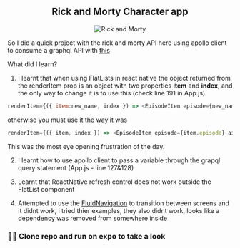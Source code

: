 
<div align="center">
 
## Rick and Morty Character app
 
</div>

<div align="center">
 
   ![Rick and Morty](https://user-images.githubusercontent.com/30559298/159112943-bc14e5bf-dbac-40de-b9bc-139a150f245d.png)
 
 </div>
 

So I did a quick project with the rick and morty API here using apollo client to consume a graphql API with [this](https://rickandmortyapi.com/graphql)

What did I learn?
1. I learnt that when using FlatLists in react native the object returned from the renderItem prop is an object with two properties **item** and **index**, and the only way to change it is to use this (check line 191 in App.js) 

```javascript
renderItem={({ item:new_name, index }) => <EpisodeItem episode={new_name.episode} airdate={new_name.air_date} name={new_name.name} />}
```

otherwise you must use it the way it was

```javascript
renderItem={({ item, index }) => <EpisodeItem episode={item.episode} airdate={item.air_date} name={item.name} />}
```

This was the most eye opening frustration of the day.


2. I learnt how to use apollo client to pass a variable through the grapql query statement (App.js - line 127&128)

3. Learnt that ReactNative refresh control does not work outside the FlatList component
 
4. Attempted to use the [FluidNavigation](https://github.com/fram-x/FluidTransitions) to transition between screens and it didnt work, i tried thier examples, they also didnt work, looks like a dependency was removed from somewhere inside


### 🎉🎉 Clone repo and run on expo to take a look

